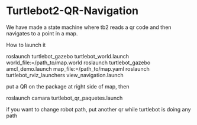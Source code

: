 # Turtlebot2-QR-Navigation
We have made a state machine where tb2 reads a qr code and then navigates to a point in a map.

How to launch it

roslaunch turtlebot_gazebo turtlebot_world.launch world_file:=/path_to/map.world
roslaunch turtlebot_gazebo amcl_demo.launch map_file:=/path_to/map.yaml
roslaunch turtlebot_rviz_launchers view_navigation.launch

put a QR on the package at right side of map,
then

roslaunch camara turtlebot_qr_paquetes.launch

if you want to change robot path, put another qr while turtlebot is doing any path
